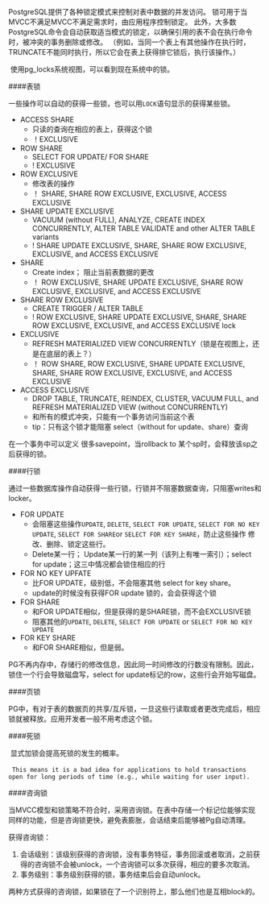​PostgreSQL提供了各种锁定模式来控制对表中数据的并发访问。 锁可用于当MVCC不满足MVCC不满足需求时，由应用程序控制锁定。 此外，大多数PostgreSQL命令会自动获取适当模式的锁定，以确保引用的表不会在执行命令时，被冲突的事务删除或修改。 （例如，当同一个表上有其他操作在执行时，TRUNCATE不能同时执行，所以它会在表上获得排它锁后，执行该操作。）

​	使用pg_locks系统视图，可以看到现在系统中的锁。

####表锁

一些操作可以自动的获得一些锁，也可以用`LOCK`语句显示的获得某些锁。

+ ACCESS SHARE
  + 只读的查询在相应的表上，获得这个锁
  + ！EXCLUSIVE
+ ROW SHARE
  + SELECT FOR UPDATE/ FOR SHARE
  + ! EXCLUSIVE
+ ROW EXCLUSIVE
  + 修改表的操作
  + ！ SHARE, SHARE ROW EXCLUSIVE, EXCLUSIVE, ACCESS EXCLUSIVE
+ SHARE UPDATE EXCLUSIVE
  + VACUUM (without FULL), ANALYZE, CREATE INDEX CONCURRENTLY, ALTER TABLE VALIDATE and other ALTER TABLE variants
  + ! SHARE UPDATE EXCLUSIVE, SHARE, SHARE ROW EXCLUSIVE, EXCLUSIVE, and ACCESS EXCLUSIVE
+ SHARE
  + Create index； 阻止当前表数据的更改
  + ！ ROW EXCLUSIVE, SHARE UPDATE EXCLUSIVE, SHARE ROW EXCLUSIVE, EXCLUSIVE, and ACCESS EXCLUSIVE
+ SHARE ROW EXCLUSIVE
  + CREATE TRIGGER / ALTER TABLE
  + ! ROW EXCLUSIVE, SHARE UPDATE EXCLUSIVE, SHARE, SHARE ROW EXCLUSIVE, EXCLUSIVE, and ACCESS EXCLUSIVE lock
+ EXCLUSIVE
  + REFRESH MATERIALIZED VIEW CONCURRENTLY（锁是在视图上，还是在底层的表上？）
  + ！ ROW SHARE, ROW EXCLUSIVE, SHARE UPDATE EXCLUSIVE, SHARE, SHARE ROW EXCLUSIVE, EXCLUSIVE, and ACCESS EXCLUSIVE
+ ACCESS EXCLUSIVE
  + DROP TABLE, TRUNCATE, REINDEX, CLUSTER, VACUUM FULL, and REFRESH MATERIALIZED VIEW (without CONCURRENTLY)
  + 和所有的模式冲突，只能有一个事务访问当前这个表
  + tip：只有这个锁才能阻塞 select（without for update、share）查询

在一个事务中可以定义 很多savepoint，当rollback to 某个sp时，会释放该sp之后获得的锁。

####行锁

通过一些数据库操作自动获得一些行锁，行锁并不阻塞数据查询，只阻塞writes和locker。

+ FOR UPDATE
  + 会阻塞这些操作`UPDATE`, `DELETE`, `SELECT FOR UPDATE`, `SELECT FOR NO KEY UPDATE`, `SELECT FOR SHARE`or `SELECT FOR KEY SHARE`，防止这些操作 修改、删除、锁定这些行。
  + Delete某一行； Update某一行的某一列（该列上有唯一索引）；select  for update；这三中情况都会锁住相应的行
+ FOR NO KEY UPFATE
  + 比FOR UPDATE，级别低，不会阻塞其他 select for key share。
  + update的时候没有获得FOR update 锁的，会会获得这个锁
+ FOR SHARE
  + 和FOR UPDATE相似，但是获得的是SHARE锁，而不会EXCLUSIVE锁
  + 阻塞其他的`UPDATE`, `DELETE`, `SELECT FOR UPDATE` or `SELECT FOR NO KEY UPDATE`
+ FOR KEY SHARE
  + 和FOR SHARE相似，但是弱。

PG不再内存中，存储行的修改信息，因此同一时间修改的行数没有限制。因此，锁住一个行会导致磁盘写，select for update标记的row，这些行会开始写磁盘。

####页锁	

​	PG中，有对于表的数据页的共享/互斥锁，一旦这些行读取或者更改完成后，相应锁就被释放。应用开发者一般不用考虑这个锁。

####死锁

​	显式加锁会提高死锁的发生的概率。

​	` This means it is a bad idea for applications to hold transactions open for long periods of time (e.g., while waiting for user input).`

####咨询锁

​	当MVCC模型和锁策略不符合时，采用咨询锁。在表中存储一个标记位能够实现同样的功能，但是咨询锁更快，避免表膨胀，会话结束后能够被Pg自动清理。

获得咨询锁：

1. 会话级别：该级别获得的咨询锁，没有事务特征，事务回滚或者取消，之前获得的咨询锁不会被unlock，一个咨询锁可以多次获得，相应的要多次取消。
2. 事务级别：事务级别获得的锁，事务结束后会自动unlock。

两种方式获得的咨询锁，如果锁在了一个识别符上，那么他们也是互相block的。